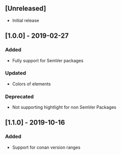 ## [Unreleased]

- Initial release

## [1.0.0] - 2019-02-27

### Added
- Fully support for SemVer packages

### Updated
- Colors of elements

### Deprecated 
- Not supporting hightlight for non SemVer Packages

## [1.1.0] - 2019-10-16

### Added 
  - Support for conan version ranges 